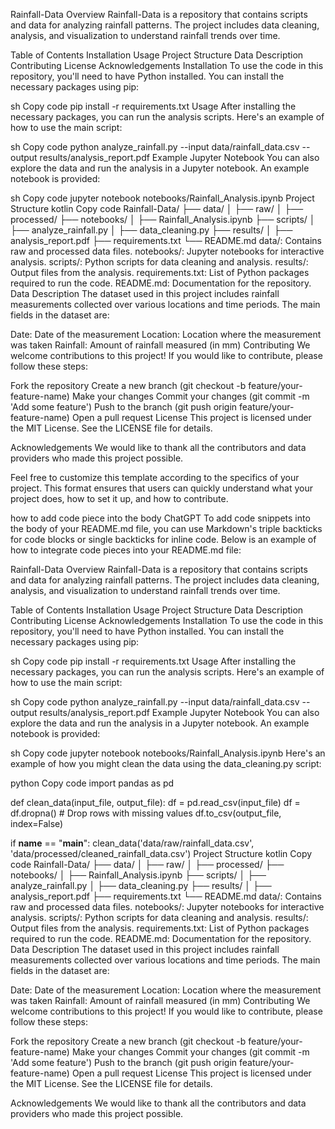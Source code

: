 Rainfall-Data
Overview
Rainfall-Data is a repository that contains scripts and data for analyzing rainfall patterns. The project includes data cleaning, analysis, and visualization to understand rainfall trends over time.

Table of Contents
Installation
Usage
Project Structure
Data Description
Contributing
License
Acknowledgements
Installation
To use the code in this repository, you'll need to have Python installed. You can install the necessary packages using pip:

sh
Copy code
pip install -r requirements.txt
Usage
After installing the necessary packages, you can run the analysis scripts. Here's an example of how to use the main script:

sh
Copy code
python analyze_rainfall.py --input data/rainfall_data.csv --output results/analysis_report.pdf
Example Jupyter Notebook
You can also explore the data and run the analysis in a Jupyter notebook. An example notebook is provided:

sh
Copy code
jupyter notebook notebooks/Rainfall_Analysis.ipynb
Project Structure
kotlin
Copy code
Rainfall-Data/
├── data/
│   ├── raw/
│   ├── processed/
├── notebooks/
│   ├── Rainfall_Analysis.ipynb
├── scripts/
│   ├── analyze_rainfall.py
│   ├── data_cleaning.py
├── results/
│   ├── analysis_report.pdf
├── requirements.txt
└── README.md
data/: Contains raw and processed data files.
notebooks/: Jupyter notebooks for interactive analysis.
scripts/: Python scripts for data cleaning and analysis.
results/: Output files from the analysis.
requirements.txt: List of Python packages required to run the code.
README.md: Documentation for the repository.
Data Description
The dataset used in this project includes rainfall measurements collected over various locations and time periods. The main fields in the dataset are:

Date: Date of the measurement
Location: Location where the measurement was taken
Rainfall: Amount of rainfall measured (in mm)
Contributing
We welcome contributions to this project! If you would like to contribute, please follow these steps:

Fork the repository
Create a new branch (git checkout -b feature/your-feature-name)
Make your changes
Commit your changes (git commit -m 'Add some feature')
Push to the branch (git push origin feature/your-feature-name)
Open a pull request
License
This project is licensed under the MIT License. See the LICENSE file for details.

Acknowledgements
We would like to thank all the contributors and data providers who made this project possible.

Feel free to customize this template according to the specifics of your project. This format ensures that users can quickly understand what your project does, how to set it up, and how to contribute.

how to add code piece into the body
ChatGPT
To add code snippets into the body of your README.md file, you can use Markdown's triple backticks for code blocks or single backticks for inline code. Below is an example of how to integrate code pieces into your README.md file:

Rainfall-Data
Overview
Rainfall-Data is a repository that contains scripts and data for analyzing rainfall patterns. The project includes data cleaning, analysis, and visualization to understand rainfall trends over time.

Table of Contents
Installation
Usage
Project Structure
Data Description
Contributing
License
Acknowledgements
Installation
To use the code in this repository, you'll need to have Python installed. You can install the necessary packages using pip:

sh
Copy code
pip install -r requirements.txt
Usage
After installing the necessary packages, you can run the analysis scripts. Here's an example of how to use the main script:

sh
Copy code
python analyze_rainfall.py --input data/rainfall_data.csv --output results/analysis_report.pdf
Example Jupyter Notebook
You can also explore the data and run the analysis in a Jupyter notebook. An example notebook is provided:

sh
Copy code
jupyter notebook notebooks/Rainfall_Analysis.ipynb
Here's an example of how you might clean the data using the data_cleaning.py script:

python
Copy code
import pandas as pd

def clean_data(input_file, output_file):
    df = pd.read_csv(input_file)
    df = df.dropna()  # Drop rows with missing values
    df.to_csv(output_file, index=False)
    
if __name__ == "__main__":
    clean_data('data/raw/rainfall_data.csv', 'data/processed/cleaned_rainfall_data.csv')
Project Structure
kotlin
Copy code
Rainfall-Data/
├── data/
│   ├── raw/
│   ├── processed/
├── notebooks/
│   ├── Rainfall_Analysis.ipynb
├── scripts/
│   ├── analyze_rainfall.py
│   ├── data_cleaning.py
├── results/
│   ├── analysis_report.pdf
├── requirements.txt
└── README.md
data/: Contains raw and processed data files.
notebooks/: Jupyter notebooks for interactive analysis.
scripts/: Python scripts for data cleaning and analysis.
results/: Output files from the analysis.
requirements.txt: List of Python packages required to run the code.
README.md: Documentation for the repository.
Data Description
The dataset used in this project includes rainfall measurements collected over various locations and time periods. The main fields in the dataset are:

Date: Date of the measurement
Location: Location where the measurement was taken
Rainfall: Amount of rainfall measured (in mm)
Contributing
We welcome contributions to this project! If you would like to contribute, please follow these steps:

Fork the repository
Create a new branch (git checkout -b feature/your-feature-name)
Make your changes
Commit your changes (git commit -m 'Add some feature')
Push to the branch (git push origin feature/your-feature-name)
Open a pull request
License
This project is licensed under the MIT License. See the LICENSE file for details.

Acknowledgements
We would like to thank all the contributors and data providers who made this project possible.
